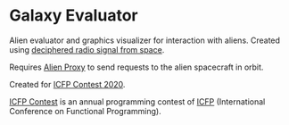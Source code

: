 # Galaxy Evaluator

Alien evaluator and graphics visualizer for interaction with aliens.
Created using [deciphered radio signal from space][docs].

Requires [Alien Proxy][galaxy] to send requests to the alien spacecraft in orbit.

Created for [ICFP Contest 2020][icfpcontest2020].

[ICFP Contest][icfpcontest] is an annual programming contest of [ICFP][icfp] (International Conference on Functional Programming).

[docs]: https://message-from-space.readthedocs.io/en/latest/radio-transmission-recording.html
[galaxy]: https://github.com/icfpcontest2020/galaxy
[icfpcontest2020]: https://icfpcontest2020.github.io
[icfpcontest]: https://www.icfpconference.org/contest.html
[icfp]: https://www.icfpconference.org/index.html

